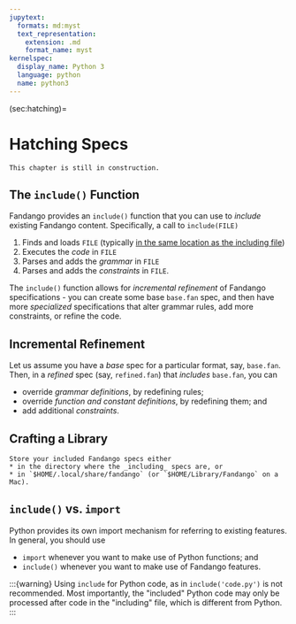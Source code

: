 ```yaml
---
jupytext:
  formats: md:myst
  text_representation:
    extension: .md
    format_name: myst
kernelspec:
  display_name: Python 3
  language: python
  name: python3
---
```


(sec:hatching)=
# Hatching Specs

```{error}
This chapter is still in construction.
```

## The `include()` Function

Fandango provides an `include()` function that you can use to _include_ existing Fandango content.
Specifically, a call to `include(FILE)`

1. Finds and loads `FILE` (typically [in the same location as the including file](sec:including))
2. Executes the _code_ in `FILE`
3. Parses and adds the _grammar_ in `FILE`
4. Parses and adds the _constraints_ in `FILE`.

The `include()` function allows for _incremental refinement_ of Fandango specifications - you can create some base `base.fan` spec, and then have more _specialized_ specifications that alter grammar rules, add more constraints, or refine the code.


## Incremental Refinement

Let us assume you have a _base_ spec for a particular format, say, `base.fan`.
Then, in a _refined_ spec (say, `refined.fan`) that _includes_ `base.fan`, you can

* override _grammar definitions_, by redefining rules;
* override _function and constant definitions_, by redefining them; and
* add additional _constraints_.


## Crafting a Library

```{tip}
Store your included Fandango specs either
* in the directory where the _including_ specs are, or
* in `$HOME/.local/share/fandango` (or `$HOME/Library/Fandango` on a Mac).
```


## `include()` vs. `import`

Python provides its own import mechanism for referring to existing features.
In general, you should use

* `import` whenever you want to make use of Python functions; and
* `include()` whenever you want to make use of Fandango features.

:::{warning}
Using `include` for Python code, as in `include('code.py')` is not recommended.
Most importantly, the "included" Python code may only be processed after code in the "including" file, which is different from Python.
:::

